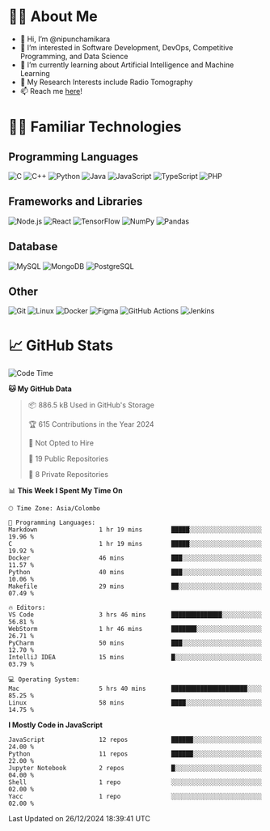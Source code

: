 # 🙋‍♂️ About Me
- 👋 Hi, I’m @nipunchamikara
- 👀 I’m interested in Software Development, DevOps, Competitive Programming, and Data Science
- 🌱 I’m currently learning about Artificial Intelligence and Machine Learning
- 📜 My Research Interests include Radio Tomography
- 📫 Reach me [here](mailto:nipunchamikara@yahoo.com)!

# 👨‍💻 Familiar Technologies

## Programming Languages
![C](https://img.icons8.com/color/48/000000/c-programming.png "C")
![C++](https://img.icons8.com/color/48/000000/c-plus-plus-logo.png "C++")
![Python](https://img.icons8.com/color/48/000000/python.png "Python")
![Java](https://img.icons8.com/color/48/000000/java-coffee-cup-logo.png "Java")
![JavaScript](https://img.icons8.com/color/48/000000/javascript.png "JavaScript")
![TypeScript](https://img.icons8.com/color/48/000000/typescript.png "TypeScript")
![PHP](https://img.icons8.com/officel/48/000000/php-logo.png "PHP")

## Frameworks and Libraries
![Node.js](https://img.icons8.com/color/48/000000/nodejs.png "Node.js")
![React](https://img.icons8.com/officel/48/000000/react.png "React")
![TensorFlow](https://img.icons8.com/color/48/000000/tensorflow.png "TensorFlow")
![NumPy](https://img.icons8.com/color/48/000000/numpy.png "NumPy")
![Pandas](https://img.icons8.com/color/48/000000/pandas.png "Pandas")

## Database
![MySQL](https://img.icons8.com/color/48/000000/mysql-logo.png "MySQL")
![MongoDB](https://img.icons8.com/color/48/000000/mongodb.png "MongoDB")
![PostgreSQL](https://img.icons8.com/color/48/000000/postgreesql.png "PostgreSQL")

## Other
![Git](https://img.icons8.com/color/48/000000/git.png "Git")
![Linux](https://img.icons8.com/color/48/000000/linux.png "Linux")
![Docker](https://img.icons8.com/color/48/000000/docker.png "Docker")
![Figma](https://img.icons8.com/color/48/000000/figma.png "Figma")
![GitHub Actions](https://img.icons8.com/color/48/000000/github.png "GitHub Actions")
![Jenkins](https://img.icons8.com/color/48/000000/jenkins.png "Jenkins")

# 📈 GitHub Stats

<!--START_SECTION:waka-->
![Code Time](http://img.shields.io/badge/Code%20Time-1%2C154%20hrs%2027%20mins-blue)

**🐱 My GitHub Data** 

> 📦 886.5 kB Used in GitHub's Storage 
 > 
> 🏆 615 Contributions in the Year 2024
 > 
> 🚫 Not Opted to Hire
 > 
> 📜 19 Public Repositories 
 > 
> 🔑 8 Private Repositories 
 > 
📊 **This Week I Spent My Time On** 

```text
🕑︎ Time Zone: Asia/Colombo

💬 Programming Languages: 
Markdown                 1 hr 19 mins        █████░░░░░░░░░░░░░░░░░░░░   19.96 % 
C                        1 hr 19 mins        █████░░░░░░░░░░░░░░░░░░░░   19.92 % 
Docker                   46 mins             ███░░░░░░░░░░░░░░░░░░░░░░   11.57 % 
Python                   40 mins             ███░░░░░░░░░░░░░░░░░░░░░░   10.06 % 
Makefile                 29 mins             ██░░░░░░░░░░░░░░░░░░░░░░░   07.49 % 

🔥 Editors: 
VS Code                  3 hrs 46 mins       ██████████████░░░░░░░░░░░   56.81 % 
WebStorm                 1 hr 46 mins        ███████░░░░░░░░░░░░░░░░░░   26.71 % 
PyCharm                  50 mins             ███░░░░░░░░░░░░░░░░░░░░░░   12.70 % 
IntelliJ IDEA            15 mins             █░░░░░░░░░░░░░░░░░░░░░░░░   03.79 % 

💻 Operating System: 
Mac                      5 hrs 40 mins       █████████████████████░░░░   85.25 % 
Linux                    58 mins             ████░░░░░░░░░░░░░░░░░░░░░   14.75 % 
```

**I Mostly Code in JavaScript** 

```text
JavaScript               12 repos            ██████░░░░░░░░░░░░░░░░░░░   24.00 % 
Python                   11 repos            ██████░░░░░░░░░░░░░░░░░░░   22.00 % 
Jupyter Notebook         2 repos             █░░░░░░░░░░░░░░░░░░░░░░░░   04.00 % 
Shell                    1 repo              ░░░░░░░░░░░░░░░░░░░░░░░░░   02.00 % 
Yacc                     1 repo              ░░░░░░░░░░░░░░░░░░░░░░░░░   02.00 % 
```




 Last Updated on 26/12/2024 18:39:41 UTC
<!--END_SECTION:waka-->

